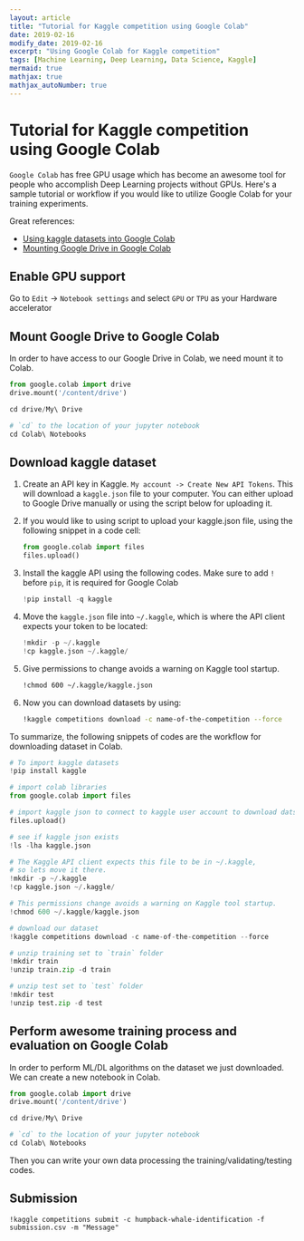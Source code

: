 ```yaml
---
layout: article
title: "Tutorial for Kaggle competition using Google Colab"
date: 2019-02-16
modify_date: 2019-02-16
excerpt: "Using Google Colab for Kaggle competition"
tags: [Machine Learning, Deep Learning, Data Science, Kaggle]
mermaid: true
mathjax: true
mathjax_autoNumber: true
---
```


# Tutorial for Kaggle competition using Google Colab


`Google Colab` has free GPU usage which has become an awesome tool for people who accomplish Deep Learning projects without GPUs. Here's a sample tutorial or workflow if you would like to utilize Google Colab for your training experiments.


Great references:

- [Using kaggle datasets into Google Colab](https://stackoverflow.com/questions/49310470/using-kaggle-datasets-into-google-colab)
- [Mounting Google Drive in Google Colab](https://medium.com/@rushic24/mounting-google-drive-in-google-colab-5ecd1d3b735a)


## Enable GPU support


Go to `Edit` -> `Notebook settings` and select `GPU` or `TPU` as your Hardware accelerator



## Mount Google Drive to Google Colab

In order to have access to our Google Drive in Colab, we need mount it to Colab.

```python
from google.colab import drive
drive.mount('/content/drive')

cd drive/My\ Drive

# `cd` to the location of your jupyter notebook
cd Colab\ Notebooks
```



## Download kaggle dataset



1. Create an API key in Kaggle. `My account -> Create New API Tokens`. This will download a `kaggle.json` file to your computer. You can either upload to Google Drive manually or using the script below for uploading it.

2. If you would like to using script to upload your kaggle.json file, using the following snippet in a code cell:


    ```python
    from google.colab import files
    files.upload()
    ```

3. Install the kaggle API using the following codes. Make sure to add `!` before `pip`, it is required for Google Colab

    ```python
    !pip install -q kaggle
    ```


4. Move the `kaggle.json` file into `~/.kaggle`, which is where the API client expects your token to be located:


    ```python
    !mkdir -p ~/.kaggle
    !cp kaggle.json ~/.kaggle/
    ```


5. Give permissions to change avoids a warning on Kaggle tool startup.


    ```sh
    !chmod 600 ~/.kaggle/kaggle.json
    ```



6. Now you can download datasets by using:

    ```sh
    !kaggle competitions download -c name-of-the-competition --force
    ```

To summarize, the following snippets of codes are the workflow for downloading dataset in Colab.

```python
# To import kaggle datasets
!pip install kaggle

# import colab libraries
from google.colab import files

# import kaggle json to connect to kaggle user account to download datsets
files.upload()

# see if kaggle json exists
!ls -lha kaggle.json

# The Kaggle API client expects this file to be in ~/.kaggle,
# so lets move it there.
!mkdir -p ~/.kaggle
!cp kaggle.json ~/.kaggle/

# This permissions change avoids a warning on Kaggle tool startup.
!chmod 600 ~/.kaggle/kaggle.json

# download our dataset
!kaggle competitions download -c name-of-the-competition --force

# unzip training set to `train` folder
!mkdir train
!unzip train.zip -d train

# unzip test set to `test` folder
!mkdir test
!unzip test.zip -d test
```


## Perform awesome training process and evaluation on Google Colab

In order to perform ML/DL algorithms on the dataset we just downloaded. We can create a new notebook in Colab. 

```python
from google.colab import drive
drive.mount('/content/drive')

cd drive/My\ Drive

# `cd` to the location of your jupyter notebook
cd Colab\ Notebooks
```

Then you can write your own data processing the training/validating/testing codes.


## Submission

```
!kaggle competitions submit -c humpback-whale-identification -f submission.csv -m "Message"
```
